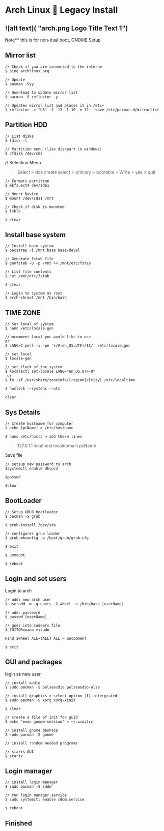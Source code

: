 
# Arch Linux :penguin: Legacy Install
![alt text]( "arch.png Logo Title Text 1")
---
Note** this is for non-dual boot, GNOME Setup

## Mirror list

~~~
// Check if you are connected to the interne
$ ping archlinux.org

// Update
$ pacman -Syy

// Download to update mirror list
$ pacman -S reflector -y

// Updates mirror list and places it in /etc~
$ reflector -c "US" -f -12 -l 10 -n 12 --save /etc/pacman.d/mirrorlist

~~~

## Partition HDD

~~~
// List disks
$ fdisk -l 

// Partition menu (like diskpart in windows)
$ cfdisk /dev/sda 
~~~

// Selection Menu
> Select > dos
> create select > primary > bootable > Write > yes > quit

~~~
// Formats partition
$ mkfs.ext4 dev/sda1 

// Mount Device
$ mount /dev/sda1 /mnt

// Check if disk is mounted
$ lsblk 

$ clear
~~~

## Install base system

~~~
// Install base system
$ pacstrap -i /mnt base base-devel 

// Generate fstab file
$ genfstab -U -p /mnt >> /mnt/etc/fstab 

// List file contents
$ cat /mnt/etc/fstab 

$ clear

// Login to system as root
$ arch-chroot /mnt /bin/bash
~~~

## TIME ZONE

~~~
// Set local of system
$ nano /etc/locale.gen  

//uncomment local you would like to use
or 
$ LANG=C perl -i -pe 's/#(en_US.UTF)/$1/' /etc/locale.gen

// set local
$ locale-gen 

// set clock of the system
$ localectl set-locale LANG="en_US.UTF-8"
 or
$ ln -sf /usr/share/zoneinfo/[region]/[city] /etc/localtime  

$ hwclock --systohc --utc

clear
~~~

## Sys Details

~~~
// Create hostname for computer
$ echo [pcName] > /etc/hostname 

$ nano /etc/hosts > add these lines
~~~

>127.0.1.1    localhost.localdomain pcName

Save file

~~~
// setsup new password to arch
$systemctl enable dhcpcd 

$passwd

$clear
~~~

## BootLoader

~~~
// Setup GRUB bootloader
$ pacman -S grub 

$ grub-install /dev/sda

// configures grub loader
$ grub-mkconfig -o /boot/grub/grub.cfg 

$ exit

$ unmount

$ reboot
~~~

## Login and set users

Login to arch

~~~
// adds new arch user
$ useradd -m -g users -G wheel -s /bin/bash [userName] 

// adds password
$ passwd [userName] 

// goes into sudoers file
$ EDITOR=nano visudo 

Find zwheel ALL=(ALL) ALL > uncomment

$ exit
~~~

## GUI and packages

login as new user

~~~
// install audio
$ sudo pacman -S pulseaudio pulseaudio-alsa 

// install graphics > select option (1) intergrated
$ sudo pacman -S xorg xorg-xinit 

$ clear

// create a file of init for guid
$ echo "exec gnome-session" > ~/.xinitrc 

// install gnome desktop
$ sudo pacman -S gnome 

// install random needed programs

// starts GUI
$ startx 
~~~

## Login manager

~~~
// install login manager
$ sudo pacman -S sddm 

// run login manager service
$ sudo systemctl enable sddm.service 

$ reboot
~~~

## Finished


